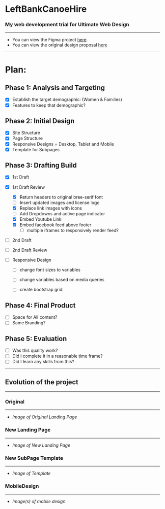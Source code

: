 # LeftBankCanoeHire
### My web development trial for Ultimate Web Design

---

- You can view the Figma project [here](https://www.figma.com/files/project/24930733/LeftBankCanoe).
- You can view the original design proposal [here](https://docs.google.com/presentation/d/1PWN0VW3nIfn-EHy35xhY78X3SZEDh-8Zp8Qg7f8cwCE/edit?usp=sharing)

---
# Plan:

## Phase 1: Analysis and Targeting

- [x] Establish the target demographic: (Women & Families)
- [x] Features to keep that demographic?

## Phase 2: Initial Design

- [x] Site Structure
- [x] Page Structure
- [x] Responsive Designs = Desktop, Tablet and Mobile
- [x] Template for Subpages

## Phase 3: Drafting Build

- [x] 1st Draft
- [x] 1st Draft Review
     - [x] Return headers to original bree-serif font
     - [ ] Insert updated images and license logo
     - [x] Replace link images with icons
     - [ ] Add Dropdowns and active page indicator
     - [x] Embed Youtube Link
     - [x] Embed facebook feed above footer
          - [ ] multiple iframes to responsively render feed?
- [ ] 2nd Draft
- [ ] 2nd Draft Review

- [ ] Responsive Design
    - [ ] change font sizes to variables
    - [ ] change variables based on media queries
    - [ ] create bootstrap grid


## Phase 4: Final Product

- [ ] Space for All content?
- [ ] Same Branding?

## Phase 5: Evaluation

- [ ] Was this quality work?
- [ ] Did I complete it in a reasonable time frame?
- [ ] Did I learn any skills from this?

---

## Evolution of the project
---

### Original 
---
- *Image of Original Landing Page* 
### New Landing Page
---
- *Image of New Landing Page*
### New SubPage Template
---
- *Image of Template*
### MobileDesign
---
- *Image(s) of mobile design*
